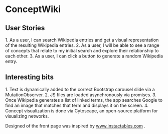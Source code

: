 <h1>ConceptWiki</h1>

<h2>User Stories</h2>
1. As a user, I can search Wikipedia entries and get a visual representation of the resulting Wikipedia entries.
2. As a user, I will be able to see a range of concepts that relate to my initial search and explore their relationship to each other.
3. As a user, I can click a button to generate a random Wikipedia entry.

<h2>Interesting  bits</h2>
1. Text is dynamically added to the correct Bootstrap carousel slide via a MutationObserver.
2. JS files are loaded asynchronously via promises.
3. Once Wikipedia generates a list of linked terms, the app searches Google to find an image that matches that term and displays it on the screen.
4. Concept visualization is done via Cytoscape, an open-source platform for visualizing networks. 

Designed of the front page was inspired by www.instactables.com .
